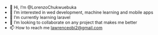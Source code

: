- 👋 Hi, I’m @LorenzoChukwuebuka
- 👀 I’m interested in wed development, machine learning and mobile apps
- 🌱 I’m currently learning laravel
- 💞️ I’m looking to collaborate on any project that makes me better
- 📫 How to reach me lawrenceobi2@gmail.com

<!---
LorenzoChukwuebuka/LorenzoChukwuebuka is a ✨ special ✨ repository because its `README.md` (this file) appears on your GitHub profile.
You can click the Preview link to take a look at your changes.
--->
